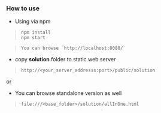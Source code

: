 ### How to use

* Using via npm
> ```
> npm install
> npm start

> ```
> You can browse `http://localhost:8088/`

* copy **solution** folder to static web server
> `http://<your_server_addresss:port>/public/solution`

or

*  You can browse standalone version as well 
>   `file:///<base_folder>/solution/allInOne.html`


